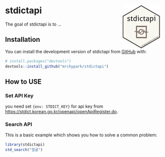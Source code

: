 
# stdictapi [<img src="man/figures/logo.png" align="right" height=140/>](https://mrchypark.github.io/stdictapi/index.html)

<!-- badges: start -->
<!-- badges: end -->

The goal of stdictapi is to ...

## Installation

You can install the development version of stdictapi from [GitHub](https://github.com/) with:

``` r
# install.packages("devtools")
devtools::install_github("mrchypark/stdictapi")
```

## How to USE

### Set API Key

you need set `{env: STDICT_KEY}` for api key from <https://stdict.korean.go.kr/openapi/openApiRegister.do>.

### Search API

This is a basic example which shows you how to solve a common problem:

``` r
library(stdictapi)
std_search("얼굴")
```

